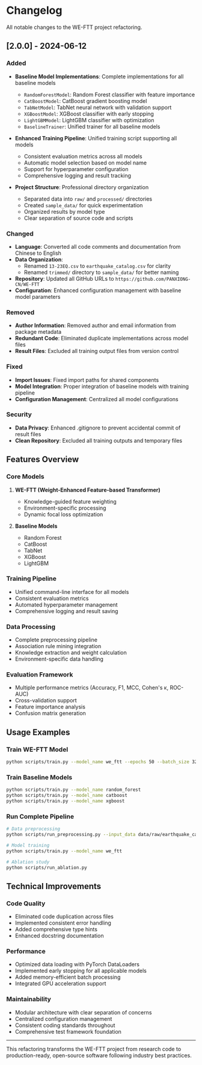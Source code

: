 # Changelog

All notable changes to the WE-FTT project refactoring.

## [2.0.0] - 2024-06-12

### Added
- **Baseline Model Implementations**: Complete implementations for all baseline models
  - `RandomForestModel`: Random Forest classifier with feature importance
  - `CatBoostModel`: CatBoost gradient boosting model
  - `TabNetModel`: TabNet neural network with validation support
  - `XGBoostModel`: XGBoost classifier with early stopping
  - `LightGBMModel`: LightGBM classifier with optimization
  - `BaselineTrainer`: Unified trainer for all baseline models
  
- **Enhanced Training Pipeline**: Unified training script supporting all models
  - Consistent evaluation metrics across all models
  - Automatic model selection based on model name
  - Support for hyperparameter configuration
  - Comprehensive logging and result tracking

- **Project Structure**: Professional directory organization
  - Separated data into `raw/` and `processed/` directories
  - Created `sample_data/` for quick experimentation
  - Organized results by model type
  - Clear separation of source code and scripts

### Changed
- **Language**: Converted all code comments and documentation from Chinese to English
- **Data Organization**: 
  - Renamed `13-23EQ.csv` to `earthquake_catalog.csv` for clarity
  - Renamed `trimmed/` directory to `sample_data/` for better naming
- **Repository**: Updated all GitHub URLs to `https://github.com/PANXIONG-CN/WE-FTT`
- **Configuration**: Enhanced configuration management with baseline model parameters

### Removed
- **Author Information**: Removed author and email information from package metadata
- **Redundant Code**: Eliminated duplicate implementations across model files
- **Result Files**: Excluded all training output files from version control

### Fixed
- **Import Issues**: Fixed import paths for shared components
- **Model Integration**: Proper integration of baseline models with training pipeline
- **Configuration Management**: Centralized all model configurations

### Security
- **Data Privacy**: Enhanced .gitignore to prevent accidental commit of result files
- **Clean Repository**: Excluded all training outputs and temporary files

## Features Overview

### Core Models
1. **WE-FTT (Weight-Enhanced Feature-based Transformer)**
   - Knowledge-guided feature weighting
   - Environment-specific processing
   - Dynamic focal loss optimization

2. **Baseline Models**
   - Random Forest
   - CatBoost  
   - TabNet
   - XGBoost
   - LightGBM

### Training Pipeline
- Unified command-line interface for all models
- Consistent evaluation metrics
- Automated hyperparameter management
- Comprehensive logging and result saving

### Data Processing
- Complete preprocessing pipeline
- Association rule mining integration
- Knowledge extraction and weight calculation
- Environment-specific data handling

### Evaluation Framework
- Multiple performance metrics (Accuracy, F1, MCC, Cohen's κ, ROC-AUC)
- Cross-validation support
- Feature importance analysis
- Confusion matrix generation

## Usage Examples

### Train WE-FTT Model
```bash
python scripts/train.py --model_name we_ftt --epochs 50 --batch_size 32
```

### Train Baseline Models
```bash
python scripts/train.py --model_name random_forest
python scripts/train.py --model_name catboost
python scripts/train.py --model_name xgboost
```

### Run Complete Pipeline
```bash
# Data preprocessing
python scripts/run_preprocessing.py --input_data data/raw/earthquake_catalog.csv

# Model training
python scripts/train.py --model_name we_ftt

# Ablation study
python scripts/run_ablation.py
```

## Technical Improvements

### Code Quality
- Eliminated code duplication across files
- Implemented consistent error handling
- Added comprehensive type hints
- Enhanced docstring documentation

### Performance
- Optimized data loading with PyTorch DataLoaders
- Implemented early stopping for all applicable models
- Added memory-efficient batch processing
- Integrated GPU acceleration support

### Maintainability
- Modular architecture with clear separation of concerns
- Centralized configuration management
- Consistent coding standards throughout
- Comprehensive test framework foundation

---

This refactoring transforms the WE-FTT project from research code to production-ready, open-source software following industry best practices.